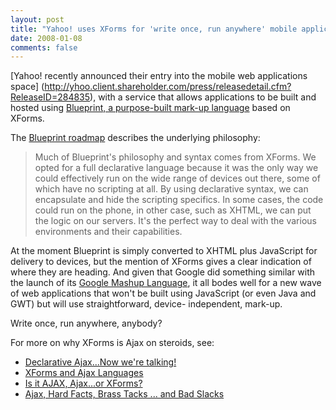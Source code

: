 ```yaml
---
layout: post
title: "Yahoo! uses XForms for 'write once, run anywhere' mobile applications"
date: 2008-01-08
comments: false
---
```

[Yahoo! recently announced their entry into the mobile web applications space]
(http://yhoo.client.shareholder.com/press/releasedetail.cfm?ReleaseID=284835),
with a service that allows applications to be built and hosted using
[Blueprint, a purpose-built mark-up
language](http://us.beta.mobile.yahoo.com/developers) based on XForms.

<!-- more -->

  
The [Blueprint roadmap](http://us.beta.mobile.yahoo.com/developers/roadmap)
describes the underlying philosophy:

  

> Much of Blueprint's philosophy and syntax comes from XForms. We opted for a
full declarative language because it was the only way we could effectively run
on the wide range of devices out there, some of which have no scripting at
all. By using declarative syntax, we can encapsulate and hide the scripting
specifics. In some cases, the code could run on the phone, in other case, such
as XHTML, we can put the logic on our servers. It's the perfect way to deal
with the various environments and their capabilities.

  
  
At the moment Blueprint is simply converted to XHTML plus JavaScript for
delivery to devices, but the mention of XForms gives a clear indication of
where they are heading. And given that Google did something similar with the
launch of its [Google Mashup Language](http://code.google.com/gme/index.html),
it all bodes well for a new wave of web applications that won't be built using
JavaScript (or even Java and GWT) but will use straightforward, device-
independent, mark-up.

  
Write once, run anywhere, anybody?

  
For more on why XForms is Ajax on steroids, see:

  * [Declarative Ajax...Now we're talking!](http://internet-apps.blogspot.com/2006/07/declarative-ajaxnow-were-talking.html)
  * [XForms and Ajax Languages](http://internet-apps.blogspot.com/2006/02/xforms-and-ajax-languages.html)
  * [Is it AJAX, Ajax...or XForms?](http://internet-apps.blogspot.com/2006/10/is-it-ajax-ajaxor-xforms.html)
  * [Ajax, Hard Facts, Brass Tacks ... and Bad Slacks](http://internet-apps.blogspot.com/2005/04/ajax-hard-facts-brass-tacks-and-bad.html)

